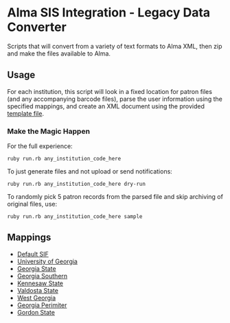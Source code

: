 # Alma SIS Integration - Legacy Data Converter

Scripts that will convert from a variety of text formats to Alma XML, then zip 
and make the files available to Alma.

## Usage

For each institution, this script will look in a fixed location for patron files 
(and any accompanying barcode files), parse the user information using the 
specified mappings, and create an XML document using the provided 
[template file](https://github.com/mksndz/alma-user-integration-legacy-converter/blob/master/lib/templates/user_xml_v2_template.xml.erb). 

### Make the Magic Happen

For the full experience:

`ruby run.rb any_institution_code_here`

To just generate files and not upload or send notifications:

`ruby run.rb any_institution_code_here dry-run`

To randomly pick 5 patron records from the parsed file and skip archiving of original files, use:

`ruby run.rb any_institution_code_here sample`

## Mappings

+ [Default SIF](https://github.com/mksndz/alma-user-integration-legacy-converter/blob/master/lib/classes/users/sif_user.rb#L17)
+ [University of Georgia](https://github.com/mksndz/alma-user-integration-legacy-converter/blob/master/lib/classes/users/uga_user.rb#L12)
+ [Georgia State](https://github.com/mksndz/alma-user-integration-legacy-converter/blob/master/lib/classes/users/gsu_user.rb#L9)
+ [Georgia Southern](https://github.com/mksndz/alma-user-integration-legacy-converter/blob/master/lib/classes/users/ga_sou_user.rb#L9)
+ [Kennesaw State](https://github.com/mksndz/alma-user-integration-legacy-converter/blob/master/lib/classes/users/ksu_user.rb#L9)
+ [Valdosta State](https://github.com/mksndz/alma-user-integration-legacy-converter/blob/master/lib/classes/users/vsu_user.rb#L9)
+ [West Georgia](https://github.com/mksndz/alma-user-integration-legacy-converter/blob/master/lib/classes/users/west_ga_user.rb#L9)
+ [Georgia Perimiter](https://github.com/mksndz/alma-user-integration-legacy-converter/blob/master/lib/classes/users/gptc_user.rb#L9)
+ [Gordon State](https://github.com/mksndz/alma-user-integration-legacy-converter/blob/master/lib/classes/users/gordon_user.rb#L9)